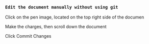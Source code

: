 ### `Edit the document manually without using git`
<p>Click on the pen image, located on the top right side of the documen</p>
<p>Make the charges, then scroll down the document</p>
<p>Click Commit Changes</p>

